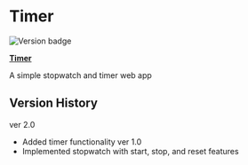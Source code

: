 # Timer

![Version badge](https://img.shields.io/badge/Version-2.0-blue)

[**Timer**](https://hkle2.github.io/timer/)

A simple stopwatch and timer web app

## Version History

ver 2.0
- Added timer functionality
ver 1.0
- Implemented stopwatch with start, stop, and reset features